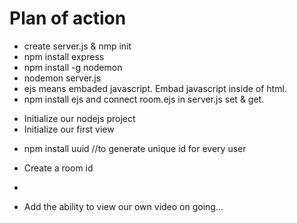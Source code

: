 # Plan of action

- create server.js & nmp init
- npm install express
- npm install -g nodemon
- nodemon server.js
- ejs means embaded javascript. Embad javascript inside of html.
- npm install ejs and connect room.ejs in server.js set & get.

* Initialize our nodejs project <done/>
* Initialize our first view <done/>

- npm install uuid //to generate unique id for every user

* Create a room id <done/>

-

* Add the ability to view our own video on going...
